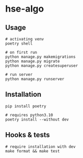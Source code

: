 # hse-algo

## Usage

```console
# activating venv
poetry shell

# on first run
python manage.py makemigrations
python manage.py migrate
python manage.py createsuperuser

# run server
python manage.py runserver
```

## Installation

```console
pip install poetry

# requires python3.10
poetry install --without dev
```

## Hooks & tests

```console
# require installation with dev
make format && make test
```
